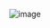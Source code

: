 ![image](https://github.com/Nastasiia21/Network-Design/assets/97028880/9ee13235-ab1b-4206-8663-4fb5d0422088)
